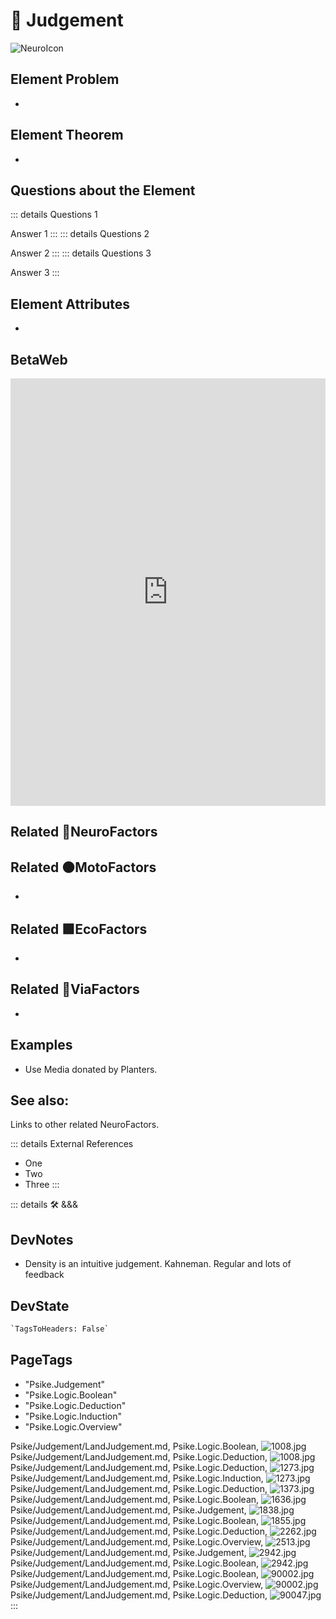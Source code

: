 
# 💜 <psike>Judgement</psike>

![NeuroIcon](/Psike/Neuro_Icon.png)

## Element Problem

-

## Element Theorem

-

## Questions about the Element

::: details Questions 1

Answer 1
:::
::: details Questions 2

Answer 2
:::
::: details Questions 3

Answer 3
:::

## Element Attributes

-

## BetaWeb

<iframe
    width="100%"
    height="684"
    frameborder="0"
    src="https://observablehq.com/embed/@d3/force-directed-graph/2?cells=chart"
></iframe>

## Related 💜<psike>NeuroFactors</psike>

## Related 🟠<move>MotoFactors</move>

-

## Related 🟩<eko>EcoFactors</eko>

-

## Related 🔻<via>ViaFactors</via>

-

## Examples

- Use Media donated by Planters.

## See also:

Links to other related NeuroFactors.

::: details External References

- One
- Two
- Three
:::

::: details 🛠 <dev>&&&</dev>

## DevNotes

- Density is an intuitive judgement. Kahneman. Regular and lots of feedback

## DevState

```py
`TagsToHeaders: False`
```

<h2>PageTags</h2>

- "Psike.Judgement"
- "Psike.Logic.Boolean"
- "Psike.Logic.Deduction"
- "Psike.Logic.Induction"
- "Psike.Logic.Overview"

Psike/Judgement/LandJudgement.md, <dev>Psike.Logic.Boolean</dev>, ![1008.jpg](/PaperPhoto/1008.jpg)
Psike/Judgement/LandJudgement.md, <dev>Psike.Logic.Deduction</dev>, ![1008.jpg](/PaperPhoto/1008.jpg)
Psike/Judgement/LandJudgement.md, <dev>Psike.Logic.Deduction</dev>, ![1273.jpg](/PaperPhoto/1273.jpg)
Psike/Judgement/LandJudgement.md, <dev>Psike.Logic.Induction</dev>, ![1273.jpg](/PaperPhoto/1273.jpg)
Psike/Judgement/LandJudgement.md, <dev>Psike.Logic.Deduction</dev>, ![1373.jpg](/PaperPhoto/1373.jpg)
Psike/Judgement/LandJudgement.md, <dev>Psike.Logic.Boolean</dev>, ![1636.jpg](/PaperPhoto/1636.jpg)
Psike/Judgement/LandJudgement.md, <dev>Psike.Judgement</dev>, ![1838.jpg](/PaperPhoto/1838.jpg)
Psike/Judgement/LandJudgement.md, <dev>Psike.Logic.Boolean</dev>, ![1855.jpg](/PaperPhoto/1855.jpg)
Psike/Judgement/LandJudgement.md, <dev>Psike.Logic.Deduction</dev>, ![2262.jpg](/PaperPhoto/2262.jpg)
Psike/Judgement/LandJudgement.md, <dev>Psike.Logic.Overview</dev>, ![2513.jpg](/PaperPhoto/2513.jpg)
Psike/Judgement/LandJudgement.md, <dev>Psike.Judgement</dev>, ![2942.jpg](/PaperPhoto/2942.jpg)
Psike/Judgement/LandJudgement.md, <dev>Psike.Logic.Boolean</dev>, ![2942.jpg](/PaperPhoto/2942.jpg)
Psike/Judgement/LandJudgement.md, <dev>Psike.Logic.Boolean</dev>, ![90002.jpg](/PaperPhoto/90002.jpg)
Psike/Judgement/LandJudgement.md, <dev>Psike.Logic.Overview</dev>, ![90002.jpg](/PaperPhoto/90002.jpg)
Psike/Judgement/LandJudgement.md, <dev>Psike.Logic.Deduction</dev>, ![90047.jpg](/PaperPhoto/90047.jpg)
:::
